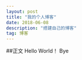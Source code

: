 ```yaml
---
layout: post
title: "我的个人博客"
date: 2018-06-08
description: "搭建自己的博客"
tag: 博客
---  
```


##正文
Hello World！
Bye
